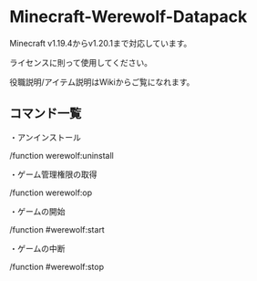 # Minecraft-Werewolf-Datapack

Minecraft v1.19.4からv1.20.1まで対応しています。

ライセンスに則って使用してください。

役職説明/アイテム説明はWikiからご覧になれます。

## コマンド一覧

・アンインストール

/function werewolf:uninstall

・ゲーム管理権限の取得

/function werewolf:op

・ゲームの開始

/function #werewolf:start

・ゲームの中断

/function #werewolf:stop
